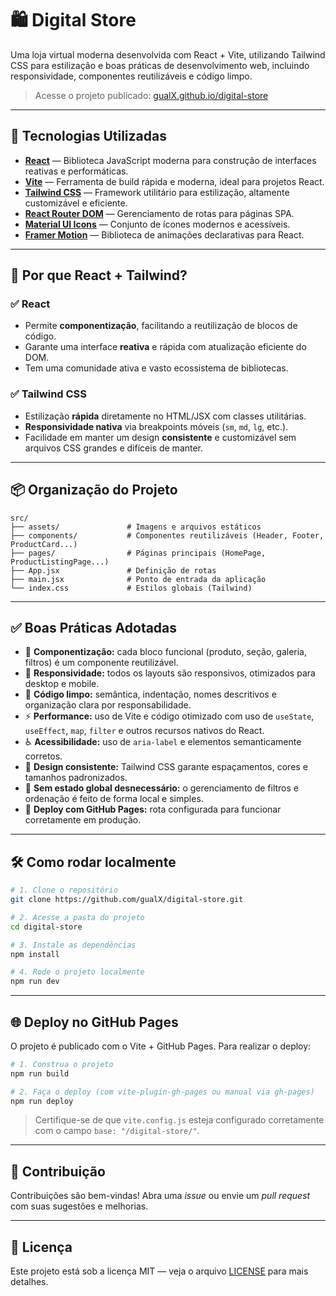 # 🛍️ Digital Store

Uma loja virtual moderna desenvolvida com React + Vite, utilizando Tailwind CSS para estilização e boas práticas de desenvolvimento web, incluindo responsividade, componentes reutilizáveis e código limpo.

> Acesse o projeto publicado: [gualX.github.io/digital-store](https://gualX.github.io/digital-store)

---

## 🚀 Tecnologias Utilizadas

- **[React](https://reactjs.org/)** — Biblioteca JavaScript moderna para construção de interfaces reativas e performáticas.
- **[Vite](https://vitejs.dev/)** — Ferramenta de build rápida e moderna, ideal para projetos React.
- **[Tailwind CSS](https://tailwindcss.com/)** — Framework utilitário para estilização, altamente customizável e eficiente.
- **[React Router DOM](https://reactrouter.com/)** — Gerenciamento de rotas para páginas SPA.
- **[Material UI Icons](https://mui.com/material-ui/material-icons/)** — Conjunto de ícones modernos e acessíveis.
- **[Framer Motion](https://www.framer.com/motion/)** — Biblioteca de animações declarativas para React.

---

## 🎯 Por que React + Tailwind?

### ✅ React
- Permite **componentização**, facilitando a reutilização de blocos de código.
- Garante uma interface **reativa** e rápida com atualização eficiente do DOM.
- Tem uma comunidade ativa e vasto ecossistema de bibliotecas.

### ✅ Tailwind CSS
- Estilização **rápida** diretamente no HTML/JSX com classes utilitárias.
- **Responsividade nativa** via breakpoints móveis (`sm`, `md`, `lg`, etc.).
- Facilidade em manter um design **consistente** e customizável sem arquivos CSS grandes e difíceis de manter.

---

## 📦 Organização do Projeto

```
src/
├── assets/               # Imagens e arquivos estáticos
├── components/           # Componentes reutilizáveis (Header, Footer, ProductCard...)
├── pages/                # Páginas principais (HomePage, ProductListingPage...)
├── App.jsx               # Definição de rotas
├── main.jsx              # Ponto de entrada da aplicação
└── index.css             # Estilos globais (Tailwind)
```

---

## ✅ Boas Práticas Adotadas

- 🔁 **Componentização:** cada bloco funcional (produto, seção, galeria, filtros) é um componente reutilizável.
- 📱 **Responsividade:** todos os layouts são responsivos, otimizados para desktop e mobile.
- 🧹 **Código limpo:** semântica, indentação, nomes descritivos e organização clara por responsabilidade.
- ⚡ **Performance:** uso de Vite e código otimizado com uso de `useState`, `useEffect`, `map`, `filter` e outros recursos nativos do React.
- ♿ **Acessibilidade:** uso de `aria-label` e elementos semanticamente corretos.
- 🎨 **Design consistente:** Tailwind CSS garante espaçamentos, cores e tamanhos padronizados.
- 🚫 **Sem estado global desnecessário:** o gerenciamento de filtros e ordenação é feito de forma local e simples.
- 📁 **Deploy com GitHub Pages:** rota configurada para funcionar corretamente em produção.

---

## 🛠️ Como rodar localmente

```bash
# 1. Clone o repositório
git clone https://github.com/gualX/digital-store.git

# 2. Acesse a pasta do projeto
cd digital-store

# 3. Instale as dependências
npm install

# 4. Rode o projeto localmente
npm run dev
```

---

## 🌐 Deploy no GitHub Pages

O projeto é publicado com o Vite + GitHub Pages. Para realizar o deploy:

```bash
# 1. Construa o projeto
npm run build

# 2. Faça o deploy (com vite-plugin-gh-pages ou manual via gh-pages)
npm run deploy
```

> Certifique-se de que `vite.config.js` esteja configurado corretamente com o campo `base: "/digital-store/"`.

---

## 🤝 Contribuição

Contribuições são bem-vindas! Abra uma *issue* ou envie um *pull request* com suas sugestões e melhorias.

---

## 📄 Licença

Este projeto está sob a licença MIT — veja o arquivo [LICENSE](LICENSE) para mais detalhes.
